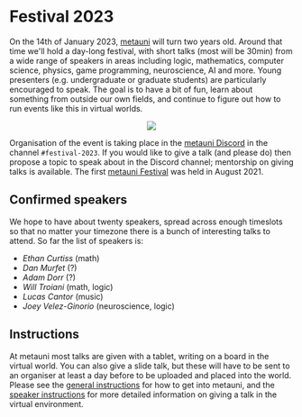 # Festival 2023

On the 14th of January 2023, [metauni](https://www.metauni.org) will turn two years old. Around that time we'll hold a day-long festival, with short talks (most will be 30min) from a wide range of speakers in areas including logic, mathematics, computer science, physics, game programming, neuroscience, AI and more. Young presenters (e.g. undergraduate or graduate students) are particularly encouraged to speak. The goal is to have a bit of fun, learn about something from outside our own fields, and continue to figure out how to run events like this in virtual worlds. 

<p align="center">
<img src="https://user-images.githubusercontent.com/320329/201472401-d4fa2fc7-e83d-4958-9585-a1f8c5f96948.png">
</p>

Organisation of the event is taking place in the [metauni Discord](https://discord.gg/9yBaAxPSK8) in the channel `#festival-2023`. If you would like to give a talk (and please do) then propose a topic to speak about in the Discord channel; mentorship on giving talks is available. The first [metauni Festival](https://metauni.org/posts/festival/festival) was held in August 2021.

## Confirmed speakers

We hope to have about twenty speakers, spread across enough timeslots so that no matter your timezone there is a bunch of interesting talks to attend. So far the list of speakers is:

* *Ethan Curtiss* (math)
* *Dan Murfet* (?)
* *Adam Dorr* (?)
* *Will Troiani* (math, logic)
* *Lucas Cantor* (music)
* *Joey Velez-Ginorio* (neuroscience, logic)

## Instructions

At metauni most talks are given with a tablet, writing on a board in the virtual world. You can also give a slide talk, but these will have to be sent to an organiser at least a day before to be uploaded and placed into the world. Please see the [general instructions](https://metauni.org/posts/instructions/instructions) for how to get into metauni, and the [speaker instructions](https://metauni.org/posts/instructions/instructions-admin) for more detailed information on giving a talk in the virtual environment.
